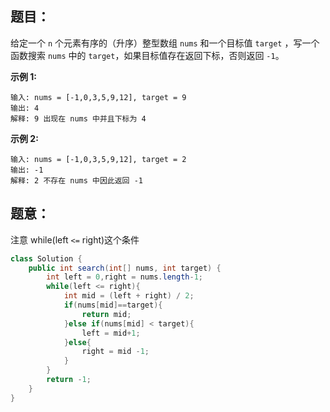 ## 题目：

给定一个 `n` 个元素有序的（升序）整型数组 `nums` 和一个目标值 `target`  ，写一个函数搜索 `nums` 中的 `target`，如果目标值存在返回下标，否则返回 `-1`。


**示例 1:**

```
输入: nums = [-1,0,3,5,9,12], target = 9
输出: 4
解释: 9 出现在 nums 中并且下标为 4
```

**示例 2:**

```
输入: nums = [-1,0,3,5,9,12], target = 2
输出: -1
解释: 2 不存在 nums 中因此返回 -1
```

## 题意：

注意 while(left `<=` right)这个条件



```java
class Solution {
    public int search(int[] nums, int target) {
        int left = 0,right = nums.length-1;
        while(left <= right){
            int mid = (left + right) / 2;
            if(nums[mid]==target){
                return mid;
            }else if(nums[mid] < target){
                left = mid+1;
            }else{
                right = mid -1;
            }
        }       
        return -1;
    }
}
```

